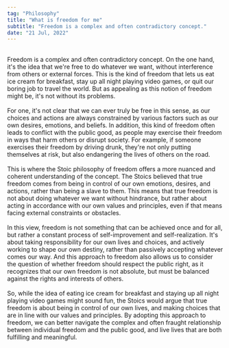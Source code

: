 ```yaml
---
tag: "Philosophy"
title: "What is freedom for me"
subtitle: "Freedom is a complex and often contradictory concept."
date: "21 Jul, 2022"
---
```

<br>
Freedom is a complex and often contradictory concept. On the one hand, it's the idea that we're free to do whatever we want, without interference from others or external forces. This is the kind of freedom that lets us eat ice cream for breakfast, stay up all night playing video games, or quit our boring job to travel the world. But as appealing as this notion of freedom might be, it's not without its problems.
<br><br>
For one, it's not clear that we can ever truly be free in this sense, as our choices and actions are always constrained by various factors such as our own desires, emotions, and beliefs. In addition, this kind of freedom often leads to conflict with the public good, as people may exercise their freedom in ways that harm others or disrupt society. For example, if someone exercises their freedom by driving drunk, they're not only putting themselves at risk, but also endangering the lives of others on the road.
<br><br>
This is where the Stoic philosophy of freedom offers a more nuanced and coherent understanding of the concept. The Stoics believed that true freedom comes from being in control of our own emotions, desires, and actions, rather than being a slave to them. This means that true freedom is not about doing whatever we want without hindrance, but rather about acting in accordance with our own values and principles, even if that means facing external constraints or obstacles.
<br><br>
In this view, freedom is not something that can be achieved once and for all, but rather a constant process of self-improvement and self-realization. It's about taking responsibility for our own lives and choices, and actively working to shape our own destiny, rather than passively accepting whatever comes our way. And this approach to freedom also allows us to consider the question of whether freedom should respect the public right, as it recognizes that our own freedom is not absolute, but must be balanced against the rights and interests of others.
<br><br>
So, while the idea of eating ice cream for breakfast and staying up all night playing video games might sound fun, the Stoics would argue that true freedom is about being in control of our own lives, and making choices that are in line with our values and principles. By adopting this approach to freedom, we can better navigate the complex and often fraught relationship between individual freedom and the public good, and live lives that are both fulfilling and meaningful.
        